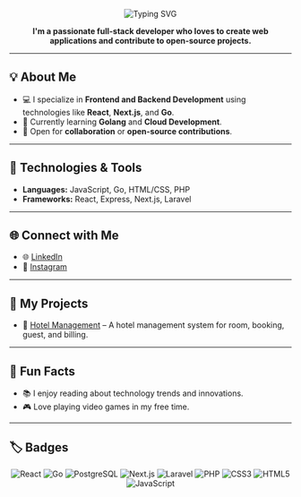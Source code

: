 <p align="center">
  <img src="https://readme-typing-svg.demolab.com?font=Fira+Code&pause=1000&color=36BCF7&center=true&vCenter=true&width=435&lines=Hi%2C+I'm+Vincent+Tan+👋;Welcome+to+my+GitHub+Profile!" alt="Typing SVG" />
</p>

<p align="center"><strong>I'm a passionate full-stack developer who loves to create web applications and contribute to open-source projects.</strong></p>

---

## 💡 About Me
- 💻 I specialize in **Frontend and Backend Development** using technologies like **React**, **Next.js**, and **Go**.  
- 🌱 Currently learning **Golang** and **Cloud Development**.  
- 💬 Open for **collaboration** or **open-source contributions**.

---

## 🧰 Technologies & Tools
- **Languages:** JavaScript, Go, HTML/CSS, PHP  
- **Frameworks:** React, Express, Next.js, Laravel

---

## 🌐 Connect with Me
- 🌐 [LinkedIn](https://www.linkedin.com/in/vincent-richard-94b093144/)  
- 📸 [Instagram](https://www.instagram.com/vincerth/)

---

## 📁 My Projects
- 🏨 [Hotel Management](https://github.com/cyawa8/Hotel-Management) – A hotel management system for room, booking, guest, and billing.

---

## 🎉 Fun Facts
- 📚 I enjoy reading about technology trends and innovations.  
- 🎮 Love playing video games in my free time.

---

## 🏷️ Badges

<p align="center">
  <img src="https://img.shields.io/badge/React-61DAFB?style=flat&logo=react&logoColor=black" alt="React">
  <img src="https://img.shields.io/badge/Go-00ADD8?style=flat&logo=go&logoColor=white" alt="Go">
  <img src="https://img.shields.io/badge/PostgreSQL-336791?style=flat&logo=postgresql&logoColor=white" alt="PostgreSQL">
  <img src="https://img.shields.io/badge/Next.js-000000?style=flat&logo=next.js&logoColor=white" alt="Next.js">
  <img src="https://img.shields.io/badge/Laravel-FF2D20?style=flat&logo=laravel&logoColor=white" alt="Laravel">
  <img src="https://img.shields.io/badge/PHP-777BB4?style=flat&logo=php&logoColor=white" alt="PHP">
  <img src="https://img.shields.io/badge/CSS3-1572B6?style=flat&logo=css3&logoColor=white" alt="CSS3">
  <img src="https://img.shields.io/badge/HTML5-E34F26?style=flat&logo=html5&logoColor=white" alt="HTML5">
  <img src="https://img.shields.io/badge/JavaScript-F7DF1E?style=flat&logo=javascript&logoColor=black" alt="JavaScript">
</p>
